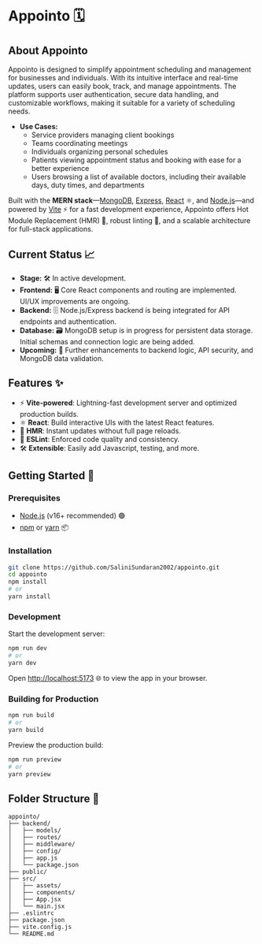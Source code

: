 # Appointo 🗓️

## About Appointo

Appointo is designed to simplify appointment scheduling and management for businesses and individuals. With its intuitive interface and real-time updates, users can easily book, track, and manage appointments. The platform supports user authentication, secure data handling, and customizable workflows, making it suitable for a variety of scheduling needs.

- **Use Cases:**  
    - Service providers managing client bookings  
    - Teams coordinating meetings  
    - Individuals organizing personal schedules  
    - Patients viewing appointment status and booking with ease for a better experience  
    - Users browsing a list of available doctors, including their available days, duty times, and departments

Built with the **MERN stack**—[MongoDB](https://www.mongodb.com/), [Express](https://expressjs.com/), [React](https://react.dev/) ⚛️, and [Node.js](https://nodejs.org/)—and powered by [Vite](https://vitejs.dev/) ⚡ for a fast development experience, Appointo offers Hot Module Replacement (HMR) 🔁, robust linting 🧹, and a scalable architecture for full-stack applications.

## Current Status 📈

- **Stage:** 🛠️ In active development.
- **Frontend:** 🖥️ Core React components and routing are implemented. UI/UX improvements are ongoing.
- **Backend:** 🗄️ Node.js/Express backend is being integrated for API endpoints and authentication.
- **Database:** 🗃️ MongoDB setup is in progress for persistent data storage. Initial schemas and connection logic are being added.
- **Upcoming:** 🚧 Further enhancements to backend logic, API security, and MongoDB data validation.

## Features ✨

- ⚡ **Vite-powered**: Lightning-fast development server and optimized production builds.
- ⚛️ **React**: Build interactive UIs with the latest React features.
- 🔁 **HMR**: Instant updates without full page reloads.
- 🧹 **ESLint**: Enforced code quality and consistency.
- 🛠️ **Extensible**: Easily add Javascript, testing, and more.

## Getting Started 🚀

### Prerequisites

- [Node.js](https://nodejs.org/) (v16+ recommended) 🟢
- [npm](https://www.npmjs.com/) or [yarn](https://yarnpkg.com/) 📦

### Installation

```bash
git clone https://github.com/SaliniSundaran2002/appointo.git
cd appointo
npm install
# or
yarn install
```

### Development

Start the development server:

```bash
npm run dev
# or
yarn dev
```

Open [http://localhost:5173](http://localhost:5173) 🌐 to view the app in your browser.

### Building for Production

```bash
npm run build
# or
yarn build
```

Preview the production build:

```bash
npm run preview
# or
yarn preview
```

## Folder Structure 📁

```
appointo/
├── backend/
│   ├── models/
│   ├── routes/
│   ├── middleware/
│   ├── config/
│   ├── app.js
│   └── package.json
├── public/
├── src/
│   ├── assets/
│   ├── components/
│   ├── App.jsx
│   └── main.jsx
├── .eslintrc
├── package.json
├── vite.config.js
└── README.md
```
